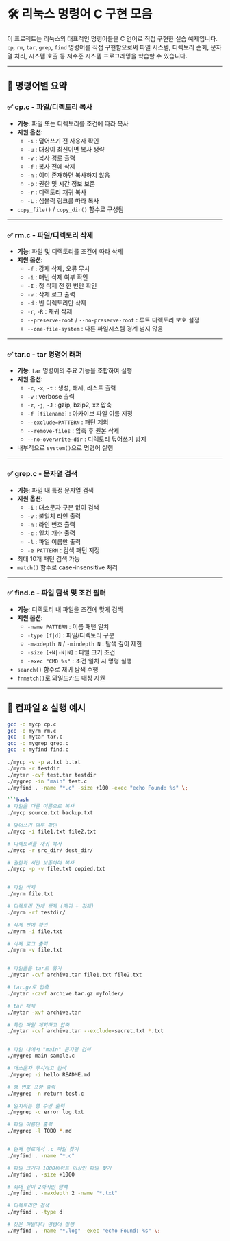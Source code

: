 # 🛠 리눅스 명령어 C 구현 모음

이 프로젝트는 리눅스의 대표적인 명령어들을 C 언어로 직접 구현한 실습 예제입니다.  
`cp`, `rm`, `tar`, `grep`, `find` 명령어를 직접 구현함으로써 파일 시스템, 디렉토리 순회, 문자열 처리, 시스템 호출 등 저수준 시스템 프로그래밍을 학습할 수 있습니다.

---

## 📄 명령어별 요약

### ✅ cp.c - 파일/디렉토리 복사

- **기능**: 파일 또는 디렉토리를 조건에 따라 복사
- **지원 옵션**:
  - `-i` : 덮어쓰기 전 사용자 확인
  - `-u` : 대상이 최신이면 복사 생략
  - `-v` : 복사 경로 출력
  - `-f` : 복사 전에 삭제
  - `-n` : 이미 존재하면 복사하지 않음
  - `-p` : 권한 및 시간 정보 보존
  - `-r` : 디렉토리 재귀 복사
  - `-L` : 심볼릭 링크를 따라 복사
- `copy_file()` / `copy_dir()` 함수로 구성됨

---

### ✅ rm.c - 파일/디렉토리 삭제

- **기능**: 파일 및 디렉토리를 조건에 따라 삭제
- **지원 옵션**:
  - `-f` : 강제 삭제, 오류 무시
  - `-i` : 매번 삭제 여부 확인
  - `-I` : 첫 삭제 전 한 번만 확인
  - `-v` : 삭제 로그 출력
  - `-d` : 빈 디렉토리만 삭제
  - `-r`, `-R` : 재귀 삭제
  - `--preserve-root` / `--no-preserve-root` : 루트 디렉토리 보호 설정
  - `--one-file-system` : 다른 파일시스템 경계 넘지 않음

---

### ✅ tar.c - tar 명령어 래퍼

- **기능**: `tar` 명령어의 주요 기능을 조합하여 실행
- **지원 옵션**:
  - `-c`, `-x`, `-t` : 생성, 해제, 리스트 출력
  - `-v` : verbose 출력
  - `-z`, `-j`, `-J` : gzip, bzip2, xz 압축
  - `-f [filename]` : 아카이브 파일 이름 지정
  - `--exclude=PATTERN` : 패턴 제외
  - `--remove-files` : 압축 후 원본 삭제
  - `--no-overwrite-dir` : 디렉토리 덮어쓰기 방지
- 내부적으로 `system()`으로 명령어 실행

---

### ✅ grep.c - 문자열 검색

- **기능**: 파일 내 특정 문자열 검색
- **지원 옵션**:
  - `-i` : 대소문자 구분 없이 검색
  - `-v` : 불일치 라인 출력
  - `-n` : 라인 번호 출력
  - `-c` : 일치 개수 출력
  - `-l` : 파일 이름만 출력
  - `-e PATTERN` : 검색 패턴 지정
- 최대 10개 패턴 검색 가능  
- `match()` 함수로 case-insensitive 처리

---

### ✅ find.c - 파일 탐색 및 조건 필터

- **기능**: 디렉토리 내 파일을 조건에 맞게 검색
- **지원 옵션**:
  - `-name PATTERN` : 이름 패턴 일치
  - `-type [f|d]` : 파일/디렉토리 구분
  - `-maxdepth N` / `-mindepth N` : 탐색 깊이 제한
  - `-size [+N|-N|N]` : 파일 크기 조건
  - `-exec "CMD %s"` : 조건 일치 시 명령 실행
- `search()` 함수로 재귀 탐색 수행  
- `fnmatch()`로 와일드카드 매칭 지원

---

## 🧪 컴파일 & 실행 예시

```bash
gcc -o mycp cp.c
gcc -o myrm rm.c
gcc -o mytar tar.c
gcc -o mygrep grep.c
gcc -o myfind find.c

./mycp -v -p a.txt b.txt
./myrm -r testdir
./mytar -cvf test.tar testdir
./mygrep -in "main" test.c
./myfind . -name "*.c" -size +100 -exec "echo Found: %s" \;

```bash
# 파일을 다른 이름으로 복사
./mycp source.txt backup.txt

# 덮어쓰기 여부 확인
./mycp -i file1.txt file2.txt

# 디렉토리를 재귀 복사
./mycp -r src_dir/ dest_dir/

# 권한과 시간 보존하며 복사
./mycp -p -v file.txt copied.txt


# 파일 삭제
./myrm file.txt

# 디렉토리 전체 삭제 (재귀 + 강제)
./myrm -rf testdir/

# 삭제 전에 확인
./myrm -i file.txt

# 삭제 로그 출력
./myrm -v file.txt


# 파일들을 tar로 묶기
./mytar -cvf archive.tar file1.txt file2.txt

# tar.gz로 압축
./mytar -czvf archive.tar.gz myfolder/

# tar 해제
./mytar -xvf archive.tar

# 특정 파일 제외하고 압축
./mytar -cvf archive.tar --exclude=secret.txt *.txt


# 파일 내에서 "main" 문자열 검색
./mygrep main sample.c

# 대소문자 무시하고 검색
./mygrep -i hello README.md

# 행 번호 포함 출력
./mygrep -n return test.c

# 일치하는 행 수만 출력
./mygrep -c error log.txt

# 파일 이름만 출력
./mygrep -l TODO *.md


# 현재 경로에서 .c 파일 찾기
./myfind . -name "*.c"

# 파일 크기가 1000바이트 이상인 파일 찾기
./myfind . -size +1000

# 최대 깊이 2까지만 탐색
./myfind . -maxdepth 2 -name "*.txt"

# 디렉토리만 검색
./myfind . -type d

# 찾은 파일마다 명령어 실행
./myfind . -name "*.log" -exec "echo Found: %s" \;


